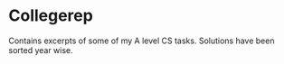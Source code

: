 # Collegerep
Contains excerpts of some of my A level CS tasks.
Solutions have been sorted year wise.

